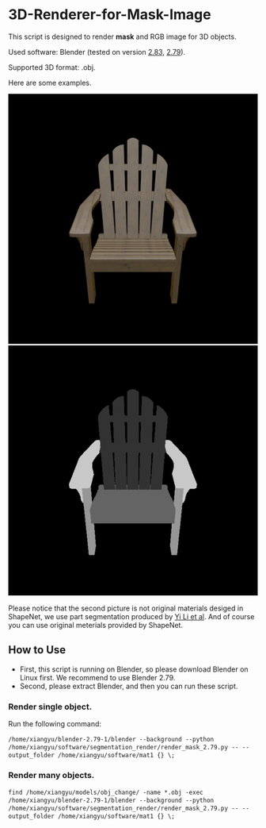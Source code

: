 # 3D-Renderer-for-Mask-Image
This script is designed to render **mask** and RGB image for 3D objects.

Used software: Blender (tested on version [2.83](https://download.blender.org/release/), [2.79](https://download.blender.org/release/)).

Supported 3D format: .obj. 

Here are some examples.

![RGB](https://github.com/XiangyuSu611/3D-Renderer-for-Mask-Image/blob/main/ADE_val_00000631.jpg)
![MASK_PART](https://github.com/XiangyuSu611/3D-Renderer-for-Mask-Image/blob/main/ADE_val_00000631.png)

Please notice that the second picture is not original materials desiged in ShapeNet, we use part segmentation produced by [Yi Li et al](https://cs.stanford.edu/~ericyi/project_page/part_annotation/).
And of course you can use original meterials provided by ShapeNet.

## How to Use

* First, this script is running on Blender, so please download Blender on Linux first. We recommend to use Blender 2.79.
* Second, please extract Blender, and then you can run these script.
### Render single object.
Run the following command:
```
/home/xiangyu/blender-2.79-1/blender --background --python /home/xiangyu/software/segmentation_render/render_mask_2.79.py -- --output_folder /home/xiangyu/software/mat1 {} \;
```
### Render many objects.
```
find /home/xiangyu/models/obj_change/ -name *.obj -exec /home/xiangyu/blender-2.79-1/blender --background --python /home/xiangyu/software/segmentation_render/render_mask_2.79.py -- --output_folder /home/xiangyu/software/mat1 {} \;
```
